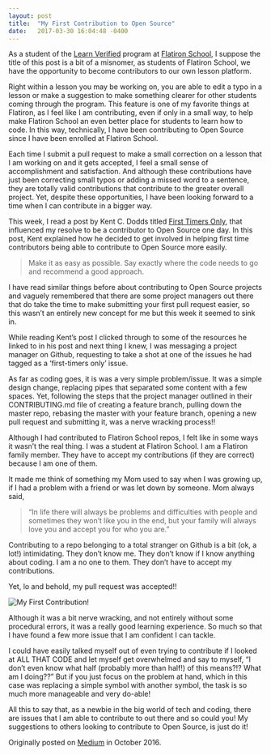 ```yaml
---
layout: post
title:  "My First Contribution to Open Source"
date:   2017-03-30 16:04:48 -0400
---
```



As a student of the [Learn Verified](https://flatironschool.com/campuses/online/) program at [Flatiron School](http://flatironschool.com), I suppose the title of this post is a bit of a misnomer, as students of Flatiron School, we have the opportunity to become contributors to our own lesson platform.

Right within a lesson you may be working on, you are able to edit a typo in a lesson or make a suggestion to make something clearer for other students coming through the program. This feature is one of my favorite things at Flatiron, as I feel like I am contributing, even if only in a small way, to help make Flatiron School an even better place for students to learn how to code. In this way, technically, I have been contributing to Open Source since I have been enrolled at Flatiron School.

Each time I submit a pull request to make a small correction on a lesson that I am working on and it gets accepted, I feel a small sense of accomplishment and satisfaction. And although these contributions have just been correcting small typos or adding a missed word to a sentence, they are totally valid contributions that contribute to the greater overall project. Yet, despite these opportunities, I have been looking forward to a time when I can contribute in a bigger way.

This week, I read a post by Kent C. Dodds titled [First Timers Only](https://medium.com/@kentcdodds/first-timers-only-78281ea47455), that influenced my resolve to be a contributor to Open Source one day. In this post, Kent explained how he decided to get involved in helping first time contributors being able to contribute to Open Source more easily.

> Make it as easy as possible. Say exactly where the code needs to go and recommend a good approach.

I have read similar things before about contributing to Open Source projects and vaguely remembered that there are some project managers out there that do take the time to make submitting your first pull request easier, so this wasn’t an entirely new concept for me but this week it seemed to sink in.

While reading Kent’s post I clicked through to some of the resources he linked to in his post and next thing I knew, I was messaging a project manager on Github, requesting to take a shot at one of the issues he had tagged as a ‘first-timers only’ issue.

As far as coding goes, it is was a very simple problem/issue. It was a simple design change, replacing pipes that separated some content with a few spaces. Yet, following the steps that the project manager outlined in their CONTRIBUTING.md file of creating a feature branch, pulling down the master repo, rebasing the master with your feature branch, opening a new pull request and submitting it, was a nerve wracking process!!

Although I had contributed to Flatiron School repos, I felt like in some ways it wasn’t the real thing. I was a student at Flatiron School. I am a Flatiron family member. They have to accept my contributions (if they are correct) because I am one of them.

It made me think of something my Mom used to say when I was growing up, if I had a problem with a friend or was let down by someone. Mom always said,

> “In life there will always be problems and difficulties with people and sometimes they won’t like you in the end, but your family will always love you and accept you for who you are.”

Contributing to a repo belonging to a total stranger on Github is a bit (ok, a lot!) intimidating. They don’t know me. They don’t know if I know anything about coding. I am a no one to them. They don’t have to accept my contributions.

Yet, lo and behold, my pull request was accepted!!

![My First Contribution!](http://i65.tinypic.com/2e1dr93.jpg)

Although it was a bit nerve wracking, and not entirely without some procedural errors, it was a really good learning experience. So much so that I have found a few more issue that I am confident I can tackle.

I could have easily talked myself out of even trying to contribute if I looked at ALL THAT CODE and let myself get overwhelmed and say to myself, “I don’t even know what half (probably more than half!) of this means?!? What am I doing??” But if you just focus on the problem at hand, which in this case was replacing a simple symbol with another symbol, the task is so much more manageable and very do-able!

All this to say that, as a newbie in the big world of tech and coding, there are issues that I am able to contribute to out there and so could you! My suggestions to others looking to contribute to Open Source, is just do it!

Originally posted on [Medium](https://medium.com/@sandyhogan/my-first-contribution-to-open-source-851666dfbd3e#.gu6nzd1ac) in October 2016.
